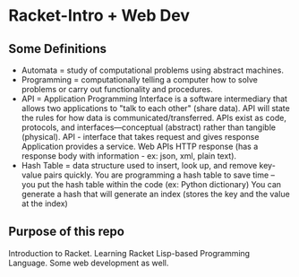 # Racket-Intro + Web Dev

## Some Definitions 
- Automata = study of computational problems using abstract machines. 
- Programming = computationally telling a computer how to solve problems or carry out functionality and procedures.
- API = Application Programming Interface is a software intermediary that allows two applications to "talk to each other" (share data).
  API will state the rules for how data is communicated/transferred. APIs exist as code, protocols, and interfaces—conceptual (abstract) rather than tangible (physical).
  API - interface that takes request and gives response
  Application provides a service. Web APIs HTTP response (has a response body with information - ex: json, xml, plain text). 
- Hash Table = data structure used to insert, look up, and remove key-value pairs quickly.
  You are programming a hash table to save time – you put the hash table within the code (ex: Python dictionary)
  You can generate a hash that will generate an index (stores the key and the value at the index) 

## Purpose of this repo
Introduction to Racket. Learning Racket Lisp-based Programming Language. Some web development as well. 
